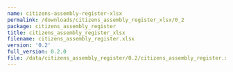 ```yaml
---
name: citizens-assembly-register-xlsx
permalink: /downloads/citizens_assembly_register_xlsx/0_2
package: citizens_assembly_register
title: citizens_assembly_register_xlsx
filename: citizens_assembly_register.xlsx
version: '0.2'
full_version: 0.2.0
file: /data/citizens_assembly_register/0.2/citizens_assembly_register.xlsx
---
```

